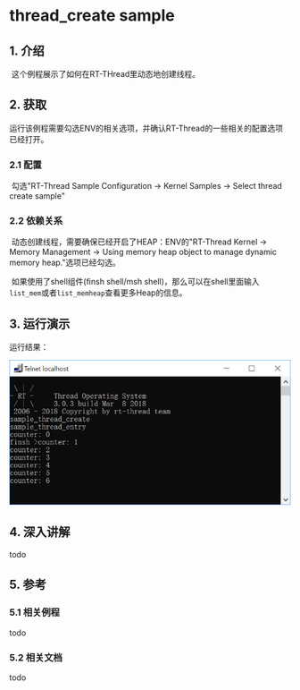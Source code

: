 # thread_create sample 

## 1. 介绍

​	这个例程展示了如何在RT-THread里动态地创建线程。

## 2. 获取

​	运行该例程需要勾选ENV的相关选项，并确认RT-Thread的一些相关的配置选项已经打开。

### 2.1 配置

​	勾选"RT-Thread Sample Configuration -> Kernel Samples -> Select thread create sample"

### 2.2 依赖关系

​	动态创建线程，需要确保已经开启了HEAP：ENV的"RT-Thread Kernel -> Memory Management -> Using memory heap object to manage dynamic memory heap."选项已经勾选。​

​	如果使用了shell组件(finsh shell/msh shell)，那么可以在shell里面输入`list_mem`或者`list_memheap`查看更多Heap的信息。

## 3. 运行演示

运行结果：

![运行结果](./figura/run.png)

## 4. 深入讲解 

todo

## 5. 参考

### 5.1 相关例程

todo

### 5.2 相关文档

todo